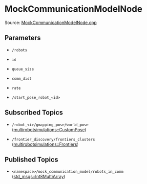 # MockCommunicationModelNode

Source: [MockCommunicationModelNode.cpp](../../src/multirobotexploration/source/communication/MockCommunicationModelNode.cpp)

## Parameters

* ```/robots```

* ```id```

* ```queue_size```

* ```comm_dist```

* ```rate```

* ```/start_pose_robot_<id>```

## Subscribed Topics

* ```/robot_<i>/gmapping_pose/world_pose``` ([multirobotsimulations::CustomPose](../../src/multirobotsimulations/msg/CustomPose.msg))

* ```/frontier_discovery/frontiers_clusters``` ([multirobotsimulations::Frontiers](../../src/multirobotsimulations/msg/Frontiers.msg))

## Published Topics

* ```<namespace>/mock_communication_model/robots_in_comm``` ([std_msgs::Int8MultiArray](https://docs.ros.org/en/api/std_msgs/html/msg/Int8MultiArray.html))

<!-- ## Published Transforms

* ```odom``` -->
